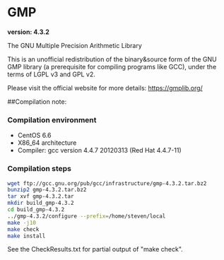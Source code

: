 # GMP
**version: 4.3.2**

The GNU Multiple Precision Arithmetic Library

This is an unofficial redistribution of the binary&source form of the GNU GMP library (a prerequisite for compiling programs like GCC), under the terms of LGPL v3 and GPL v2.

Please visit the official website for more details: https://gmplib.org/

##Compilation note:

### Compilation environment
* CentOS 6.6
* X86_64 architecture
* Compiler: gcc version 4.4.7 20120313 (Red Hat 4.4.7-11)

### Compilation steps
```bash
wget ftp://gcc.gnu.org/pub/gcc/infrastructure/gmp-4.3.2.tar.bz2
bunzip2 gmp-4.3.2.tar.bz2
tar xvf gmp-4.3.2.tar
mkdir build_gmp-4.3.2
cd build_gmp-4.3.2
../gmp-4.3.2/configure --prefix=/home/steven/local
make -j10
make check
make install
```


See the CheckResults.txt for partial output of "make check".
